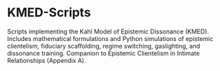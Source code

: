# KMED-Scripts
Scripts implementing the Kahl Model of Epistemic Dissonance (KMED). Includes mathematical formulations and Python simulations of epistemic clientelism, fiduciary scaffolding, regime switching, gaslighting, and dissonance training. Companion to Epistemic Clientelism in Intimate Relationships (Appendix A).
